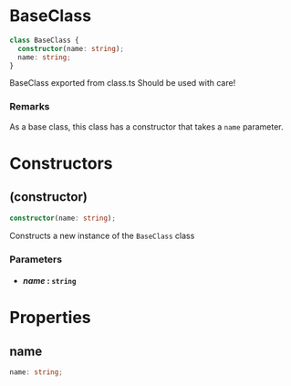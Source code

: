 # BaseClass

```typescript
class BaseClass {
  constructor(name: string);
  name: string;
}
```

BaseClass exported from class.ts
Should be used with care!

### Remarks

As a base class, this class has a constructor that takes a `name` parameter.

# Constructors

## (constructor)

```typescript
constructor(name: string);
```

Constructs a new instance of the `BaseClass` class

### Parameters

- #### _name_ : `string`

# Properties

## name

```typescript
name: string;
```
